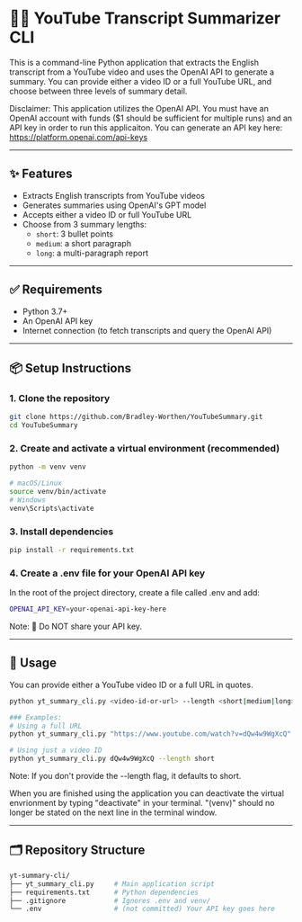# 🎥📄 YouTube Transcript Summarizer CLI

This is a command-line Python application that extracts the English transcript from a YouTube video and uses the OpenAI API to generate a summary. 
You can provide either a video ID or a full YouTube URL, and choose between three levels of summary detail.


Disclaimer: This application utilizes the OpenAI API. You must have an OpenAI account with funds ($1 should be sufficient for multiple runs) and an API key in order to run this applicaiton.
You can generate an API key here: https://platform.openai.com/api-keys
               
---

## ✨ Features

- Extracts English transcripts from YouTube videos
- Generates summaries using OpenAI's GPT model
- Accepts either a video ID or full YouTube URL
- Choose from 3 summary lengths:
  - `short`: 3 bullet points
  - `medium`: a short paragraph
  - `long`: a multi-paragraph report

---

## ✅ Requirements

- Python 3.7+
- An OpenAI API key
- Internet connection (to fetch transcripts and query the OpenAI API)

---

## 📦 Setup Instructions

### 1. Clone the repository

```bash
git clone https://github.com/Bradley-Worthen/YouTubeSummary.git
cd YouTubeSummary

```
### 2. Create and activate a virtual environment (recommended)
```bash
python -m venv venv

# macOS/Linux
source venv/bin/activate
# Windows
venv\Scripts\activate
```
### 3. Install dependencies
```bash
pip install -r requirements.txt
```
### 4. Create a .env file for your OpenAI API key

In the root of the project directory, create a file called .env and add:
```bash
OPENAI_API_KEY=your-openai-api-key-here
```
Note:
🔐 Do NOT share your API key.

---

## 🚀 Usage
You can provide either a YouTube video ID or a full URL in quotes.
```bash
python yt_summary_cli.py <video-id-or-url> --length <short|medium|long>

### Examples:
# Using a full URL
python yt_summary_cli.py "https://www.youtube.com/watch?v=dQw4w9WgXcQ" --length long

# Using just a video ID
python yt_summary_cli.py dQw4w9WgXcQ --length short
```
Note:
If you don't provide the --length flag, it defaults to short.

When you are finished using the application you can deactivate the virtual envrionment by typing "deactivate" in your terminal. 
"(venv)" should no longer be stated on the next line in the terminal window. 

---
## 🗂 Repository Structure
```bash
yt-summary-cli/
├── yt_summary_cli.py     # Main application script
├── requirements.txt      # Python dependencies
├── .gitignore            # Ignores .env and venv/
└── .env                  # (not committed) Your API key goes here
```
